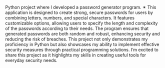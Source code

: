 Python project where I developed a password generator program. ✴ 
This application is designed to create strong, secure passwords for users by combining letters, numbers, and special characters. It features customizable options, allowing users to specify the length and complexity of the passwords according to their needs. The program ensures that generated passwords are both random and robust, enhancing security and reducing the risk of breaches. This project not only demonstrates my proficiency in Python but also showcases my ability to implement effective security measures through practical programming solutions. I’m excited to share this project as it highlights my skills in creating useful tools for everyday security needs. 

